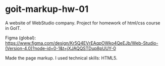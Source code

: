 # goit-markup-hw-01

A website of WebStudio company.
Project for homework of html/css course in GoIT.

Figma (global): https://www.figma.com/design/Kr5Q4EVrEAqpOWko4QeEJb/Web-Studio-(Version-4.0)?node-id=0-1&t=jXJAQQSTDup8pUUY-0

Made the page markup.
I used technical skills: HTML5.
